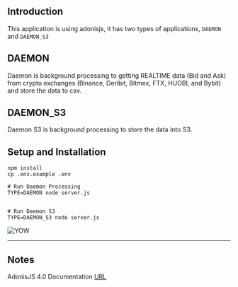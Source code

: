 ## Introduction
This application is using adonisjs, it has two types of applications, `DAEMON` and `DAEMON_S3`

## DAEMON 
Daemon is background processing to getting REALTIME data (Bid and Ask) from crypto exchanges (Binance, Deribit, Bitmex, FTX, HUOBI, and Bybit) and store the data to csv.

## DAEMON_S3
Daemon S3 is background processing to store the data into S3.


## Setup and Installation

```
npm install
cp .env.example .env

# Run Daemon Processing
TYPE=DAEMON node server.js


# Run Daemon S3
TYPE=DAEMON_S3 node server.js
```
![YOW](demo.gif)




---

## Notes

AdonisJS 4.0 Documentation [URL](https://legacy.adonisjs.com/docs/4.1/upgrade-guide)

